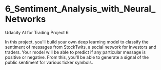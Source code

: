 # 6_Sentiment_Analysis_with_Neural_Networks
Udacity AI for Trading Project 6

In this project, you'll build your own deep learning model to classify the sentiment of messages from StockTwits, a social network for investors and traders. Your model will be able to predict if any particular message is positive or negative. From this, you'll be able to generate a signal of the public sentiment for various ticker symbols.
